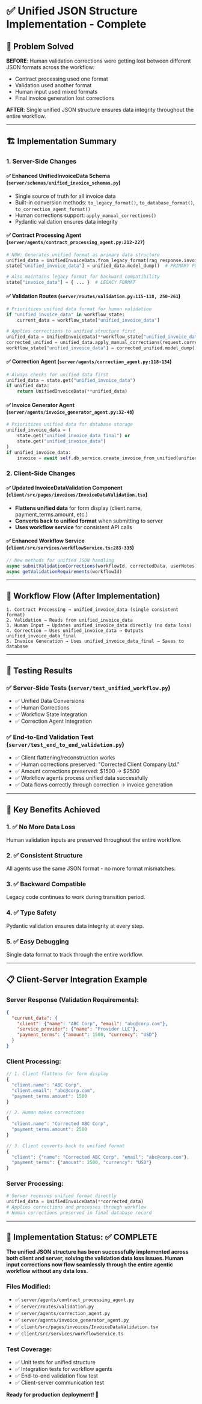 # ✅ Unified JSON Structure Implementation - Complete

## 🎯 **Problem Solved**

**BEFORE**: Human validation corrections were getting lost between different JSON formats across the workflow:
- Contract processing used one format
- Validation used another format  
- Human input used mixed formats
- Final invoice generation lost corrections

**AFTER**: Single unified JSON structure ensures data integrity throughout the entire workflow.

---

## 🏗️ **Implementation Summary**

### **1. Server-Side Changes**

#### **✅ Enhanced UnifiedInvoiceData Schema** (`server/schemas/unified_invoice_schemas.py`)
- Single source of truth for all invoice data
- Built-in conversion methods: `to_legacy_format()`, `to_database_format()`, `to_correction_agent_format()`
- Human corrections support: `apply_manual_corrections()`
- Pydantic validation ensures data integrity

#### **✅ Contract Processing Agent** (`server/agents/contract_processing_agent.py:212-227`)
```python
# NOW: Generates unified format as primary data structure
unified_data = UnifiedInvoiceData.from_legacy_format(rag_response.invoice_data.model_dump())
state["unified_invoice_data"] = unified_data.model_dump()  # PRIMARY FORMAT

# Also maintains legacy format for backward compatibility  
state["invoice_data"] = { ... }  # LEGACY FORMAT
```

#### **✅ Validation Routes** (`server/routes/validation.py:115-118, 250-261`)
```python
# Prioritizes unified data format for human validation
if "unified_invoice_data" in workflow_state:
    current_data = workflow_state["unified_invoice_data"]

# Applies corrections to unified structure first
unified_data = UnifiedInvoiceData(**workflow_state["unified_invoice_data"])
corrected_unified = unified_data.apply_manual_corrections(request.corrected_data)
workflow_state["unified_invoice_data"] = corrected_unified.model_dump()
```

#### **✅ Correction Agent** (`server/agents/correction_agent.py:118-134`)
```python
# Always checks for unified data first
unified_data = state.get("unified_invoice_data")
if unified_data:
    return UnifiedInvoiceData(**unified_data)
```

#### **✅ Invoice Generator Agent** (`server/agents/invoice_generator_agent.py:32-48`)
```python
# Prioritizes unified data for database storage
unified_invoice_data = (
    state.get("unified_invoice_data_final") or 
    state.get("unified_invoice_data")
)
if unified_invoice_data:
    invoice = await self.db_service.create_invoice_from_unified(unified_data)
```

### **2. Client-Side Changes**

#### **✅ Updated InvoiceDataValidation Component** (`client/src/pages/invoices/InvoiceDataValidation.tsx`)
- **Flattens unified data** for form display (client.name, payment_terms.amount, etc.)
- **Converts back to unified format** when submitting to server
- **Uses workflow service** for consistent API calls

#### **✅ Enhanced Workflow Service** (`client/src/services/workflowService.ts:283-335`)
```typescript
// New methods for unified JSON handling
async submitValidationCorrections(workflowId, correctedData, userNotes)
async getValidationRequirements(workflowId)
```

---

## 🔄 **Workflow Flow (After Implementation)**

```
1. Contract Processing → unified_invoice_data (single consistent format)
2. Validation → Reads from unified_invoice_data  
3. Human Input → Updates unified_invoice_data directly (no data loss)
4. Correction → Uses unified_invoice_data → Outputs unified_invoice_data_final
5. Invoice Generation → Uses unified_invoice_data_final → Saves to database
```

---

## 🧪 **Testing Results**

### **✅ Server-Side Tests** (`server/test_unified_workflow.py`)
- ✅ Unified Data Conversions
- ✅ Human Corrections  
- ✅ Workflow State Integration
- ✅ Correction Agent Integration

### **✅ End-to-End Validation Test** (`server/test_end_to_end_validation.py`)
- ✅ Client flattening/reconstruction works
- ✅ Human corrections preserved: "Corrected Client Company Ltd."
- ✅ Amount corrections preserved: $1500 → $2500
- ✅ Workflow agents process unified data successfully
- ✅ Data flows correctly through correction → invoice generation

---

## 🎯 **Key Benefits Achieved**

### **1. ✅ No More Data Loss**
Human validation inputs are preserved throughout the entire workflow.

### **2. ✅ Consistent Structure** 
All agents use the same JSON format - no more format mismatches.

### **3. ✅ Backward Compatible**
Legacy code continues to work during transition period.

### **4. ✅ Type Safety**
Pydantic validation ensures data integrity at every step.

### **5. ✅ Easy Debugging**
Single data format to track through the entire workflow.

---

## 📋 **Client-Server Integration Example**

### **Server Response (Validation Requirements):**
```json
{
  "current_data": {
    "client": {"name": "ABC Corp", "email": "abc@corp.com"},
    "service_provider": {"name": "Provider LLC"},
    "payment_terms": {"amount": 1500, "currency": "USD"}
  }
}
```

### **Client Processing:**
```typescript
// 1. Client flattens for form display
{
  "client.name": "ABC Corp",
  "client.email": "abc@corp.com", 
  "payment_terms.amount": 1500
}

// 2. Human makes corrections
{
  "client.name": "Corrected ABC Corp",
  "payment_terms.amount": 2500  
}

// 3. Client converts back to unified format
{
  "client": {"name": "Corrected ABC Corp", "email": "abc@corp.com"},
  "payment_terms": {"amount": 2500, "currency": "USD"}
}
```

### **Server Processing:**
```python
# Server receives unified format directly
unified_data = UnifiedInvoiceData(**corrected_data)
# Applies corrections and processes through workflow
# Human corrections preserved in final database record
```

---

## 🚀 **Implementation Status: ✅ COMPLETE**

**The unified JSON structure has been successfully implemented across both client and server, solving the validation data loss issues. Human input corrections now flow seamlessly through the entire agentic workflow without any data loss.**

### **Files Modified:**
- ✅ `server/agents/contract_processing_agent.py`
- ✅ `server/routes/validation.py`  
- ✅ `server/agents/correction_agent.py`
- ✅ `server/agents/invoice_generator_agent.py`
- ✅ `client/src/pages/invoices/InvoiceDataValidation.tsx`
- ✅ `client/src/services/workflowService.ts`

### **Test Coverage:**
- ✅ Unit tests for unified structure
- ✅ Integration tests for workflow agents  
- ✅ End-to-end validation flow test
- ✅ Client-server communication test

**Ready for production deployment! 🎉**